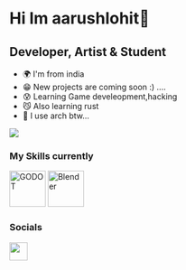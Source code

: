 Hi Im aarushlohit🐶
===============================

Developer, Artist & Student
-----------------------------

* 🌍 I'm from india
* 😁 New projects are coming soon :) ....
* 😰 Learning Game develeopment,hacking
* 😼 Also learning rust
* 🐧 I use arch btw...

<a href="https://www.github.com/heartbrokencat" target="_blank" rel="noreferrer"><img
src="https://img.shields.io/github/followers/heartbrokencat?logo=github&style=for-the-badge&color=0891b2&labelColor=1c1917" /></a>

### My Skills currently


<p align="left">
<a href="https://godotengine.org" target="_blank" rel="noreferrer"><img src="https://godotengine.org/assets/press/icon_color_outline.png" width="64" height="64" alt="GODOT" /></a>
<a href="https://www.blender.org/" target="_blank" rel="noreferrer"><img src="https://static-00.iconduck.com/assets.00/blender-icon-128x104-2gx6oi2b.png" width="64" height="64" alt="Blender" /></a
</p>


### Socials

<p align="left"> <a href="https://www.youtube.com/@aarushlohitscienceworld4145" target="_blank" rel="noreferrer"><img src="https://imgs.search.brave.com/x6X5AC15C1oxgs2e_yKp6u-xDgH9x8we7o5tnWB83wM/rs:fit:860:0:0/g:ce/aHR0cHM6Ly9jZG4t/aWNvbnMtcG5nLmZs/YXRpY29uLmNvbS8x/MjgvMTM4NC8xMzg0/MDYwLnBuZw" width="32" height="32" /></a> <a href="https://www.github.com/danielcranney" target="_blank" rel="noreferrer"><img 
### Badges
